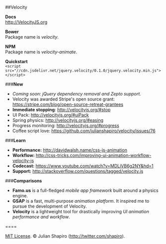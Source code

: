 ##Velocity

**Docs**  
http://VelocityJS.org

**Bower**  
Package name is *velocity*.

**NPM**  
Package name is *velocity-animate*.

**Quickstart**  
`<script src="//cdn.jsdelivr.net/jquery.velocity/0.1.0/jquery.velocity.min.js"></script>`

###**New**

- *Coming soon: jQuery dependency removal and Zepto support.*
- Velocity was awarded Stripe's open source grant: https://stripe.com/blog/open-source-retreat-grantees
- **Immediate stopping**: http://velocityjs.org/#stop
- UI Pack: http://velocityjs.org/#uiPack
- Spring physics: http://velocityjs.org/#easing
- Progress monitoring: http://velocityjs.org/#progress
- Coffee script love: https://github.com/julianshapiro/velocity/issues/76

###**Learn**

- **Performance:** http://davidwalsh.name/css-js-animation
- **Workflow:** http://css-tricks.com/improving-ui-animation-workflow-velocity-js
- **Codecast:** https://www.youtube.com/watch?v=MDLiVB6g2NY&hd=1
- **Support:** http://stackoverflow.com/questions/tagged/velocity.js

###**Comparisons**

- **Famo.us** is a full-fledged *mobile app framework* built around a physics engine.
- **GSAP** is a fast, multi-purpose *animation platform*. It inspired me to pursue the development of Velocity.
- **Velocity** is a lightweight tool for drastically improving *UI animation performance and workflow*.

====

[MIT License](LICENSE). © Julian Shapiro (http://twitter.com/shapiro).
